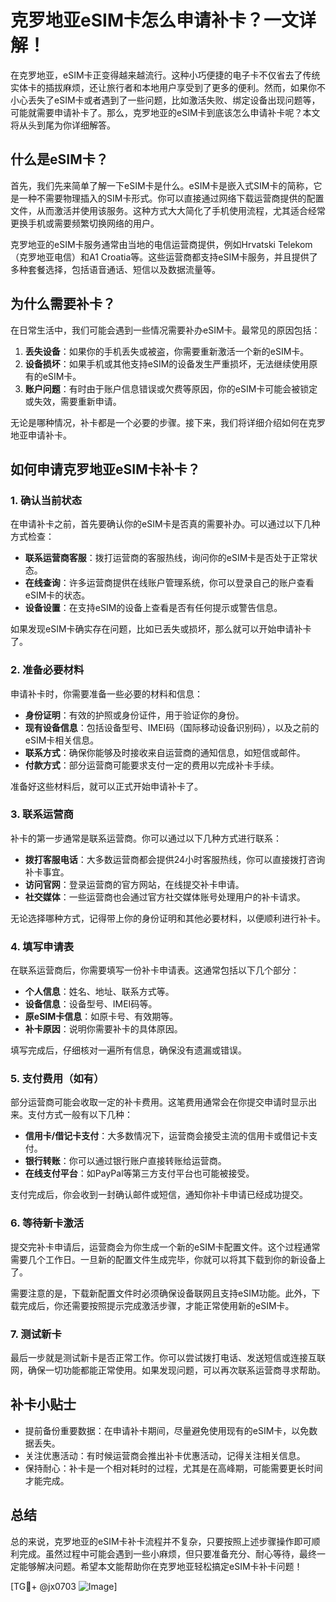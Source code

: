 # 克罗地亚eSIM卡怎么申请补卡？一文详解！

在克罗地亚，eSIM卡正变得越来越流行。这种小巧便捷的电子卡不仅省去了传统实体卡的插拔麻烦，还让旅行者和本地用户享受到了更多的便利。然而，如果你不小心丢失了eSIM卡或者遇到了一些问题，比如激活失败、绑定设备出现问题等，可能就需要申请补卡了。那么，克罗地亚的eSIM卡到底该怎么申请补卡呢？本文将从头到尾为你详细解答。

## 什么是eSIM卡？

首先，我们先来简单了解一下eSIM卡是什么。eSIM卡是嵌入式SIM卡的简称，它是一种不需要物理插入的SIM卡形式。你可以直接通过网络下载运营商提供的配置文件，从而激活并使用该服务。这种方式大大简化了手机使用流程，尤其适合经常更换手机或需要频繁切换网络的用户。

克罗地亚的eSIM卡服务通常由当地的电信运营商提供，例如Hrvatski Telekom（克罗地亚电信）和A1 Croatia等。这些运营商都支持eSIM卡服务，并且提供了多种套餐选择，包括语音通话、短信以及数据流量等。

## 为什么需要补卡？

在日常生活中，我们可能会遇到一些情况需要补办eSIM卡。最常见的原因包括：

1. **丢失设备**：如果你的手机丢失或被盗，你需要重新激活一个新的eSIM卡。
2. **设备损坏**：如果手机或其他支持eSIM的设备发生严重损坏，无法继续使用原有的eSIM卡。
3. **账户问题**：有时由于账户信息错误或欠费等原因，你的eSIM卡可能会被锁定或失效，需要重新申请。

无论是哪种情况，补卡都是一个必要的步骤。接下来，我们将详细介绍如何在克罗地亚申请补卡。

## 如何申请克罗地亚eSIM卡补卡？

### 1. 确认当前状态

在申请补卡之前，首先要确认你的eSIM卡是否真的需要补办。可以通过以下几种方式检查：

- **联系运营商客服**：拨打运营商的客服热线，询问你的eSIM卡是否处于正常状态。
- **在线查询**：许多运营商提供在线账户管理系统，你可以登录自己的账户查看eSIM卡的状态。
- **设备设置**：在支持eSIM的设备上查看是否有任何提示或警告信息。

如果发现eSIM卡确实存在问题，比如已丢失或损坏，那么就可以开始申请补卡了。

### 2. 准备必要材料

申请补卡时，你需要准备一些必要的材料和信息：

- **身份证明**：有效的护照或身份证件，用于验证你的身份。
- **现有设备信息**：包括设备型号、IMEI码（国际移动设备识别码），以及之前的eSIM卡相关信息。
- **联系方式**：确保你能够及时接收来自运营商的通知信息，如短信或邮件。
- **付款方式**：部分运营商可能要求支付一定的费用以完成补卡手续。

准备好这些材料后，就可以正式开始申请补卡了。

### 3. 联系运营商

补卡的第一步通常是联系运营商。你可以通过以下几种方式进行联系：

- **拨打客服电话**：大多数运营商都会提供24小时客服热线，你可以直接拨打咨询补卡事宜。
- **访问官网**：登录运营商的官方网站，在线提交补卡申请。
- **社交媒体**：一些运营商也会通过官方社交媒体账号处理用户的补卡请求。

无论选择哪种方式，记得带上你的身份证明和其他必要材料，以便顺利进行补卡。

### 4. 填写申请表

在联系运营商后，你需要填写一份补卡申请表。这通常包括以下几个部分：

- **个人信息**：姓名、地址、联系方式等。
- **设备信息**：设备型号、IMEI码等。
- **原eSIM卡信息**：如原卡号、有效期等。
- **补卡原因**：说明你需要补卡的具体原因。

填写完成后，仔细核对一遍所有信息，确保没有遗漏或错误。

### 5. 支付费用（如有）

部分运营商可能会收取一定的补卡费用。这笔费用通常会在你提交申请时显示出来。支付方式一般有以下几种：

- **信用卡/借记卡支付**：大多数情况下，运营商会接受主流的信用卡或借记卡支付。
- **银行转账**：你可以通过银行账户直接转账给运营商。
- **在线支付平台**：如PayPal等第三方支付平台也可能被接受。

支付完成后，你会收到一封确认邮件或短信，通知你补卡申请已经成功提交。

### 6. 等待新卡激活

提交完补卡申请后，运营商会为你生成一个新的eSIM卡配置文件。这个过程通常需要几个工作日。一旦新的配置文件生成完毕，你就可以将其下载到你的新设备上了。

需要注意的是，下载新配置文件时必须确保设备联网且支持eSIM功能。此外，下载完成后，你还需要按照提示完成激活步骤，才能正常使用新的eSIM卡。

### 7. 测试新卡

最后一步就是测试新卡是否正常工作。你可以尝试拨打电话、发送短信或连接互联网，确保一切功能都能正常使用。如果发现问题，可以再次联系运营商寻求帮助。

## 补卡小贴士

- 提前备份重要数据：在申请补卡期间，尽量避免使用现有的eSIM卡，以免数据丢失。
- 关注优惠活动：有时候运营商会推出补卡优惠活动，记得关注相关信息。
- 保持耐心：补卡是一个相对耗时的过程，尤其是在高峰期，可能需要更长时间才能完成。

## 总结

总的来说，克罗地亚的eSIM卡补卡流程并不复杂，只要按照上述步骤操作即可顺利完成。虽然过程中可能会遇到一些小麻烦，但只要准备充分、耐心等待，最终一定能够解决问题。希望本文能帮助你在克罗地亚轻松搞定eSIM卡补卡问题！

[TG💪+ @jx0703 ![Image](https://github.com/user-attachments/assets/dbca1d08-cadb-493c-b0ec-ad6f7a83f270)]